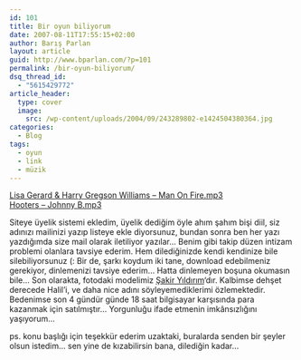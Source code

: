 ```yaml
---
id: 101
title: Bir oyun biliyorum
date: 2007-08-11T17:55:15+02:00
author: Barış Parlan
layout: article
guid: http://www.bparlan.com/?p=101
permalink: /bir-oyun-biliyorum/
dsq_thread_id:
  - "5615429772"
article_header:
  type: cover
  image:
    src: /wp-content/uploads/2004/09/243289802-e1424504380364.jpg
categories:
  - Blog
tags:
  - oyun
  - link
  - müzik
---
```


<p style="text-align: left;" align="center">
  <a title="Müzigi Dinle / İndir" href="http://www.4shared.com/file/21823250/4f7dd074/Lisa_Gerrard_-_Man_On_Fire.html" target="_blank"> Lisa Gerard & Harry Gregson Williams &#8211; Man On Fire.mp3</a><br /> <a title="Müzigi Dinle / İndir" href="http://www.4shared.com/file/21824416/5b28f44e/Hooters_-_Johnny_B.html" target="_blank"> Hooters &#8211; Johnny B.mp3</a>
</p>

Siteye üyelik sistemi ekledim, üyelik dediğim öyle ahım şahım bişi diil, siz adınızı mailinizi yazıp listeye ekle diyorsunuz, bundan sonra ben her yazı yazdığımda size mail olarak iletiliyor yazılar&#8230; Benim gibi takip düzen intizam problemi olanlara tavsiye ederim. Hem dilediğinizde kendi kendinize bile silebiliyorsunuz (: Bir de, şarkı koydum iki tane, download edebilmeniz gerekiyor, dinlemenizi tavsiye ederim&#8230; Hatta dinlemeyen boşuna okumasın bile&#8230; Son olarakta, fotodaki modelimiz <a title="Şakir Yıldırım" href="http://www.shagagraf.com" target="_blank">Şakir Yıldırım</a>&#8216;dır. Kalbimse dehşet derecede Halil&#8217;i, ve daha nice adını söyleyemediklerimi özlemektedir. Bedenimse son 4 gündür günde 18 saat bilgisayar karşısında para kazanmak için satılmıştır&#8230; Yorgunluğu ifade etmenin imkânsızlığını yaşıyorum&#8230;

ps. konu başlığı için teşekkür ederim uzaktaki, buralarda senden bir şeyler olsun istedim&#8230; sen yine de kızabilirsin bana, dilediğin kadar&#8230;
